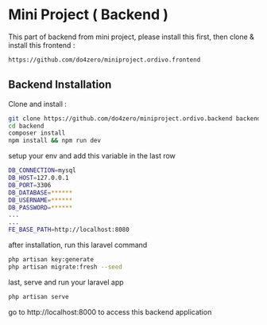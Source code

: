 # Mini Project ( Backend )

This part of backend from mini project, please install this first, then clone & install this frontend :

```sh
https://github.com/do4zero/miniproject.ordivo.frontend
```

## Backend Installation

Clone and install :

```sh
git clone https://github.com/do4zero/miniproject.ordivo.backend backend
cd backend
composer install
npm install && npm run dev
```

setup your env and add this variable in the last row

```sh
DB_CONNECTION=mysql
DB_HOST=127.0.0.1
DB_PORT=3306
DB_DATABASE=******
DB_USERNAME=******
DB_PASSWORD=******
...
...
FE_BASE_PATH=http://localhost:8080
```
after installation, run this laravel command

```sh
php artisan key:generate
php artisan migrate:fresh --seed
```
last, serve and run your laravel app
```sh
php artisan serve
```
go to http://localhost:8000 to access this backend application
